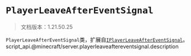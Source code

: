 # `PlayerLeaveAfterEventSignal`

> 文档版本：1.21.50.25

`PlayerLeaveAfterEventSignal`类，扩展自[`IPlayerLeaveAfterEventSignal`](./iplayerleaveaftereventsignal.md)。script_api.@minecraft/server.playerleaveaftereventsignal.description
